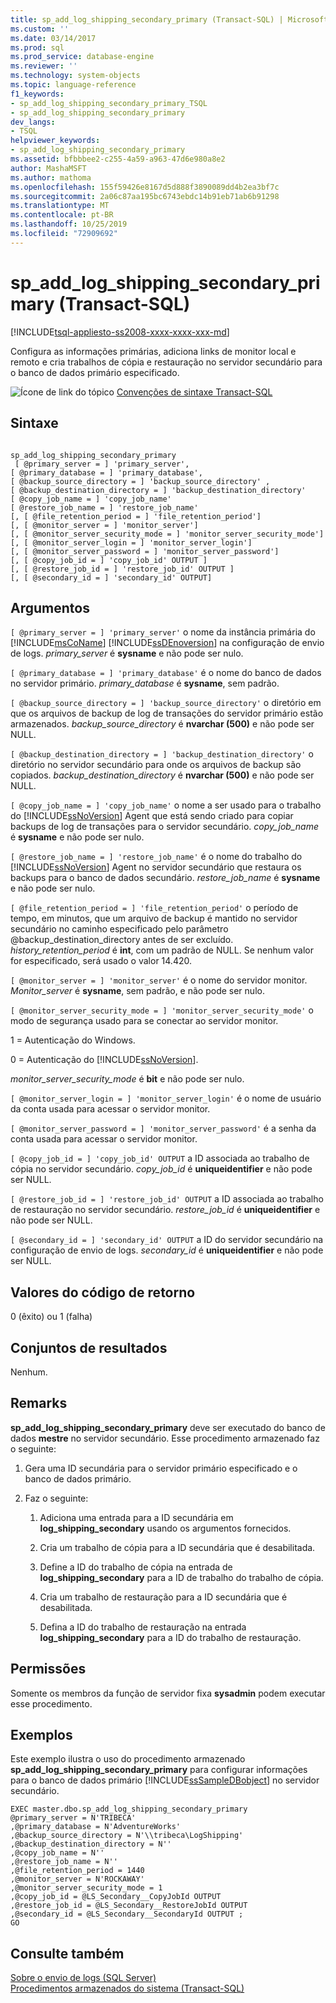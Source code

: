```yaml
---
title: sp_add_log_shipping_secondary_primary (Transact-SQL) | Microsoft Docs
ms.custom: ''
ms.date: 03/14/2017
ms.prod: sql
ms.prod_service: database-engine
ms.reviewer: ''
ms.technology: system-objects
ms.topic: language-reference
f1_keywords:
- sp_add_log_shipping_secondary_primary_TSQL
- sp_add_log_shipping_secondary_primary
dev_langs:
- TSQL
helpviewer_keywords:
- sp_add_log_shipping_secondary_primary
ms.assetid: bfbbbee2-c255-4a59-a963-47d6e980a8e2
author: MashaMSFT
ms.author: mathoma
ms.openlocfilehash: 155f59426e8167d5d888f3890089dd4b2ea3bf7c
ms.sourcegitcommit: 2a06c87aa195bc6743ebdc14b91eb71ab6b91298
ms.translationtype: MT
ms.contentlocale: pt-BR
ms.lasthandoff: 10/25/2019
ms.locfileid: "72909692"
---
```

# <a name="sp_add_log_shipping_secondary_primary-transact-sql"></a>sp_add_log_shipping_secondary_primary (Transact-SQL)
[!INCLUDE[tsql-appliesto-ss2008-xxxx-xxxx-xxx-md](../../includes/tsql-appliesto-ss2008-xxxx-xxxx-xxx-md.md)]

  Configura as informações primárias, adiciona links de monitor local e remoto e cria trabalhos de cópia e restauração no servidor secundário para o banco de dados primário especificado.  
  
 ![Ícone de link do tópico](../../database-engine/configure-windows/media/topic-link.gif "Ícone de link do tópico") [Convenções de sintaxe Transact-SQL](../../t-sql/language-elements/transact-sql-syntax-conventions-transact-sql.md)  
  
## <a name="syntax"></a>Sintaxe  
  
```  
  
sp_add_log_shipping_secondary_primary  
 [ @primary_server = ] 'primary_server',   
[ @primary_database = ] 'primary_database',  
[ @backup_source_directory = ] 'backup_source_directory' ,   
[ @backup_destination_directory = ] 'backup_destination_directory'  
[ @copy_job_name = ] 'copy_job_name'  
[ @restore_job_name = ] 'restore_job_name'  
[, [ @file_retention_period = ] 'file_retention_period']  
[, [ @monitor_server = ] 'monitor_server']  
[, [ @monitor_server_security_mode = ] 'monitor_server_security_mode']  
[, [ @monitor_server_login = ] 'monitor_server_login']  
[, [ @monitor_server_password = ] 'monitor_server_password']  
[, [ @copy_job_id = ] 'copy_job_id' OUTPUT ]  
[, [ @restore_job_id = ] 'restore_job_id' OUTPUT ]  
[, [ @secondary_id = ] 'secondary_id' OUTPUT]  
```  
  
## <a name="arguments"></a>Argumentos  
`[ @primary_server = ] 'primary_server'` o nome da instância primária do [!INCLUDE[msCoName](../../includes/msconame-md.md)] [!INCLUDE[ssDEnoversion](../../includes/ssdenoversion-md.md)] na configuração de envio de logs. *primary_server* é **sysname** e não pode ser nulo.  
  
`[ @primary_database = ] 'primary_database'` é o nome do banco de dados no servidor primário. *primary_database* é **sysname**, sem padrão.  
  
`[ @backup_source_directory = ] 'backup_source_directory'` o diretório em que os arquivos de backup de log de transações do servidor primário estão armazenados. *backup_source_directory* é **nvarchar (500)** e não pode ser NULL.  
  
`[ @backup_destination_directory = ] 'backup_destination_directory'` o diretório no servidor secundário para onde os arquivos de backup são copiados. *backup_destination_directory* é **nvarchar (500)** e não pode ser NULL.  
  
`[ @copy_job_name = ] 'copy_job_name'` o nome a ser usado para o trabalho do [!INCLUDE[ssNoVersion](../../includes/ssnoversion-md.md)] Agent que está sendo criado para copiar backups de log de transações para o servidor secundário. *copy_job_name* é **sysname** e não pode ser nulo.  
  
`[ @restore_job_name = ] 'restore_job_name'` é o nome do trabalho do [!INCLUDE[ssNoVersion](../../includes/ssnoversion-md.md)] Agent no servidor secundário que restaura os backups para o banco de dados secundário. *restore_job_name* é **sysname** e não pode ser nulo.  
  
`[ @file_retention_period = ] 'file_retention_period'` o período de tempo, em minutos, que um arquivo de backup é mantido no servidor secundário no caminho especificado pelo parâmetro @backup_destination_directory antes de ser excluído. *history_retention_period* é **int**, com um padrão de NULL. Se nenhum valor for especificado, será usado o valor 14.420.  
  
`[ @monitor_server = ] 'monitor_server'` é o nome do servidor monitor. *Monitor_server* é **sysname**, sem padrão, e não pode ser nulo.  
  
`[ @monitor_server_security_mode = ] 'monitor_server_security_mode'` o modo de segurança usado para se conectar ao servidor monitor.  
  
 1 = Autenticação do Windows.  
  
 0 = Autenticação do [!INCLUDE[ssNoVersion](../../includes/ssnoversion-md.md)].  
  
 *monitor_server_security_mode* é **bit** e não pode ser nulo.  
  
`[ @monitor_server_login = ] 'monitor_server_login'` é o nome de usuário da conta usada para acessar o servidor monitor.  
  
`[ @monitor_server_password = ] 'monitor_server_password'` é a senha da conta usada para acessar o servidor monitor.  
  
`[ @copy_job_id = ] 'copy_job_id' OUTPUT` a ID associada ao trabalho de cópia no servidor secundário. *copy_job_id* é **uniqueidentifier** e não pode ser NULL.  
  
`[ @restore_job_id = ] 'restore_job_id' OUTPUT` a ID associada ao trabalho de restauração no servidor secundário. *restore_job_id* é **uniqueidentifier** e não pode ser NULL.  
  
`[ @secondary_id = ] 'secondary_id' OUTPUT` a ID do servidor secundário na configuração de envio de logs. *secondary_id* é **uniqueidentifier** e não pode ser NULL.  
  
## <a name="return-code-values"></a>Valores do código de retorno  
 0 (êxito) ou 1 (falha)  
  
## <a name="result-sets"></a>Conjuntos de resultados  
 Nenhum.  
  
## <a name="remarks"></a>Remarks  
 **sp_add_log_shipping_secondary_primary** deve ser executado do banco de dados **mestre** no servidor secundário. Esse procedimento armazenado faz o seguinte:  
  
1.  Gera uma ID secundária para o servidor primário especificado e o banco de dados primário.  
  
2.  Faz o seguinte:  

    1.  Adiciona uma entrada para a ID secundária em **log_shipping_secondary** usando os argumentos fornecidos.  
  
    2.  Cria um trabalho de cópia para a ID secundária que é desabilitada.  
  
    3.  Define a ID do trabalho de cópia na entrada de **log_shipping_secondary** para a ID de trabalho do trabalho de cópia.  
  
    4.  Cria um trabalho de restauração para a ID secundária que é desabilitada.  
  
    5.  Defina a ID do trabalho de restauração na entrada **log_shipping_secondary** para a ID do trabalho de restauração.  
  
## <a name="permissions"></a>Permissões  
 Somente os membros da função de servidor fixa **sysadmin** podem executar esse procedimento.  
  
## <a name="examples"></a>Exemplos  
 Este exemplo ilustra o uso do procedimento armazenado **sp_add_log_shipping_secondary_primary** para configurar informações para o banco de dados primário [!INCLUDE[ssSampleDBobject](../../includes/sssampledbobject-md.md)] no servidor secundário.  
  
```  
EXEC master.dbo.sp_add_log_shipping_secondary_primary   
@primary_server = N'TRIBECA'   
,@primary_database = N'AdventureWorks'   
,@backup_source_directory = N'\\tribeca\LogShipping'   
,@backup_destination_directory = N''   
,@copy_job_name = N''   
,@restore_job_name = N''   
,@file_retention_period = 1440   
,@monitor_server = N'ROCKAWAY'   
,@monitor_server_security_mode = 1   
,@copy_job_id = @LS_Secondary__CopyJobId OUTPUT   
,@restore_job_id = @LS_Secondary__RestoreJobId OUTPUT   
,@secondary_id = @LS_Secondary__SecondaryId OUTPUT ;  
GO  
```  
  
## <a name="see-also"></a>Consulte também  
 [Sobre o envio de logs &#40;SQL Server&#41;](../../database-engine/log-shipping/about-log-shipping-sql-server.md)   
 [Procedimentos armazenados do sistema &#40;Transact-SQL&#41;](../../relational-databases/system-stored-procedures/system-stored-procedures-transact-sql.md)  
  
  
